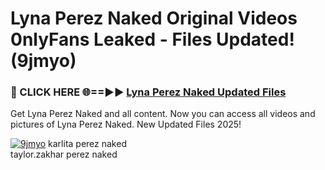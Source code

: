 # Lyna Perez Naked Original Videos 0nlyFans Leaked - Files Updated! (9jmyo)

<h3>🔴 CLICK HERE 🌐==►► <a href="https://tinyurl.com/yckcrads" rel="nofollow">Lyna Perez Naked Updated Files</a></h3>

Get Lyna Perez Naked and all content. Now you can access all videos and pictures of Lyna Perez Naked. New Updated Files 2025!

[![9jmyo](https://i.imgur.com/hpKpOFt.gif)](https://tinyurl.com/yckcrads)
karlita perez naked<br>
taylor.zakhar perez naked